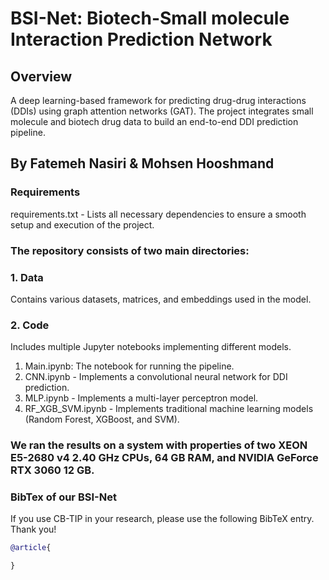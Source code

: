 # BSI-Net: Biotech-Small molecule Interaction Prediction Network
## Overview
A deep learning-based framework for predicting drug-drug interactions (DDIs) using graph attention networks (GAT). The project integrates small molecule and biotech drug data to build an end-to-end DDI prediction pipeline.
## By Fatemeh Nasiri & Mohsen Hooshmand
### Requirements
requirements.txt - Lists all necessary dependencies to ensure a smooth setup and execution of the project.

### The repository consists of two main directories:
### 1. Data
Contains various datasets, matrices, and embeddings used in the model.
### 2. Code
Includes multiple Jupyter notebooks implementing different models.
1. Main.ipynb: The notebook for running the pipeline.
2. CNN.ipynb - Implements a convolutional neural network for DDI prediction.
3. MLP.ipynb - Implements a multi-layer perceptron model.
4. RF_XGB_SVM.ipynb - Implements traditional machine learning models (Random Forest, XGBoost, and SVM).
### We  ran the results on a system with properties of two XEON E5-2680 v4 2.40 GHz CPUs, 64 GB RAM, and NVIDIA GeForce RTX 3060 12 GB.
### BibTex of our BSI-Net
If you use CB-TIP in your research, please use the following BibTeX entry. Thank you!
```bibtex
@article{

}
```
